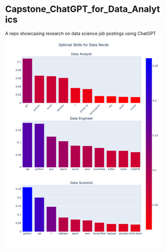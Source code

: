 # Capstone_ChatGPT_for_Data_Analytics
A repo showcasing research on data science job postings using ChatGPT  
![](images/optimal_skills_3.png)